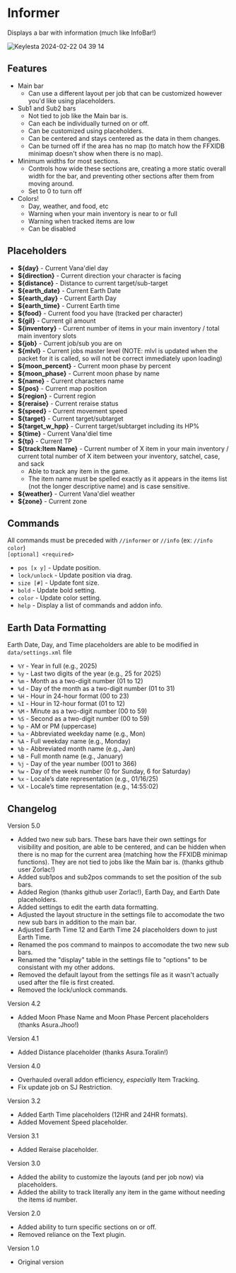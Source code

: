 # Informer
Displays a bar with information (much like InfoBar!)


![Keylesta 2024-02-22 04 39 14](https://github.com/iLVL-Key/FFXI/assets/101156258/cf77b9fe-f046-471a-a37d-c5ccb4e79fe2)


## Features
- Main bar
  - Can use a different layout per job that can be customized however you'd like using placeholders.
- Sub1 and Sub2 bars
  - Not tied to job like the Main bar is.
  - Can each be individually turned on or off.
  - Can be customized using placeholders.
  - Can be centered and stays centered as the data in them changes.
  - Can be turned off if the area has no map (to match how the FFXIDB minimap doesn't show when there is no map).
- Minimum widths for most sections.
  - Controls how wide these sections are, creating a more static overall width for the bar, and preventing other sections after them from moving around.
  - Set to 0 to turn off
- Colors!
  - Day, weather, and food, etc
  - Warning when your main inventory is near to or full
  - Warning when tracked items are low
  - Can be disabled

## Placeholders
- **${day}** - Current Vana'diel day
- **${direction}** - Current direction your character is facing
- **${distance}** - Distance to current target/sub-target
- **${earth_date}** - Current Earth Date
- **${earth_day}** - Current Earth Day
- **${earth_time}** - Current Earth time
- **${food}** - Current food you have (tracked per character)
- **${gil}** - Current gil amount
- **${inventory}** - Current number of items in your main inventory / total main inventory slots
- **${job}** - Current job/sub you are on
- **${mlvl}** - Current jobs master level (NOTE: mlvl is updated when the packet for it is called, so will not be correct immediately upon loading)
- **${moon_percent}** - Current moon phase by percent
- **${moon_phase}** - Current moon phase by name
- **${name}** - Current characters name
- **${pos}** - Current map position
- **${region}** - Current region
- **${reraise}** - Current reraise status
- **${speed}** - Current movement speed
- **${target}** - Current target/subtarget
- **${target_w_hpp}** - Current target/subtarget including its HP%
- **${time}** - Current Vana'diel time
- **${tp}** - Current TP
- **${track:Item Name}** - Current number of X item in your main inventory / current total number of X item between your inventory, satchel, case, and sack
  - Able to track any item in the game.
  - The item name must be spelled exactly as it appears in the items list (not the longer descriptive name) and is case sensitive.
- **${weather}** - Current Vana'diel weather
- **${zone}** - Current zone

## Commands
All commands must be preceded with `//informer` or `//info` (ex: `//info color`)  
`[optional] <required>`
- `pos [x y]` - Update position.
- `lock/unlock` - Update position via drag.
- `size [#]` - Update font size.
- `bold` - Update bold setting.
- `color` - Update color setting.
- `help` - Display a list of commands and addon info.

## Earth Data Formatting
Earth Date, Day, and Time placeholders are able to be modified in `data/settings.xml` file  
- `%Y` - Year in full (e.g., 2025)
- `%y` - Last two digits of the year (e.g., 25 for 2025)
- `%m` - Month as a two-digit number (01 to 12)
- `%d` - Day of the month as a two-digit number (01 to 31)
- `%H` - Hour in 24-hour format (00 to 23)
- `%I` - Hour in 12-hour format (01 to 12)
- `%M` - Minute as a two-digit number (00 to 59)
- `%S` - Second as a two-digit number (00 to 59)
- `%p` - AM or PM (uppercase)
- `%a` - Abbreviated weekday name (e.g., Mon)
- `%A` - Full weekday name (e.g., Monday)
- `%b` - Abbreviated month name (e.g., Jan)
- `%B` - Full month name (e.g., January)
- `%j` - Day of the year number (001 to 366)
- `%w` - Day of the week number (0 for Sunday, 6 for Saturday)
- `%x` - Locale’s date representation (e.g., 01/16/25)
- `%X` - Locale’s time representation (e.g., 14:55:02)

## Changelog

Version 5.0
- Added two new sub bars. These bars have their own settings for visibility and position, are able to be centered, and can be hidden when there is no map for the current area (matching how the FFXIDB minimap functions). They are not tied to jobs like the Main bar is. (thanks github user Zorlac!)
- Added sub1pos and sub2pos commands to set the position of the sub bars.
- Added Region (thanks github user Zorlac!), Earth Day, and Earth Date placeholders.
- Added settings to edit the earth data formatting.
- Adjusted the layout structure in the settings file to accomodate the two new sub bars in addition to the main bar.
- Adjusted Earth Time 12 and Earth Time 24 placeholders down to just Earth Time.
- Renamed the pos command to mainpos to accomodate the two new sub bars.
- Renamed the "display" table in the settings file to "options" to be consistant with my other addons.
- Removed the default layout from the settings file as it wasn't actually used after the file is first created.
- Removed the lock/unlock commands.

Version 4.2
- Added Moon Phase Name and Moon Phase Percent placeholders (thanks Asura.Jhoo!)

Version 4.1
- Added Distance placeholder (thanks Asura.Toralin!)

Version 4.0
- Overhauled overall addon efficiency, *especially* Item Tracking.
- Fix update job on SJ Restriction.

Version 3.2
- Added Earth Time placeholders (12HR and 24HR formats).
- Added Movement Speed placeholder.

Version 3.1
- Added Reraise placeholder.

Version 3.0
- Added the ability to customize the layouts (and per job now) via placeholders.
- Added the ability to track literally any item in the game without needing the items id number.

Version 2.0
- Added ability to turn specific sections on or off.
- Removed reliance on the Text plugin.

Version 1.0
- Original version
